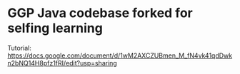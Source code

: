 # GGP Java codebase forked for selfing learning

Tutorial: https://docs.google.com/document/d/1wM2AXCZUBmen_M_fN4vk41qdDwkn2bNQ14H8pfz1fRI/edit?usp=sharing
